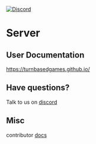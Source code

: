 [![Discord](https://badgen.net/badge/icon/discord?icon=discord&label)](https://discord.gg/myWacjdb5S)

# Server

## User Documentation

https://turnbasedgames.github.io/

## Have questions?

Talk to us on [discord](https://discord.gg/myWacjdb5S)

## Misc

contributor [docs](https://docs.google.com/document/d/1JEr83fNIIGwDqq5Fd5idLrX15kxryb_UDr7sYCcqqHc/edit#heading=h.rv18vwkbq809)
